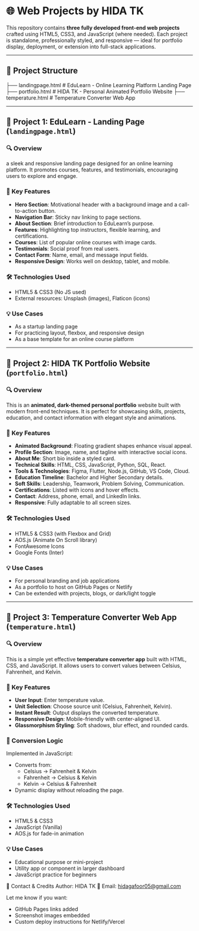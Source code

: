 # 🌐 Web Projects by HIDA TK

This repository contains **three fully developed front-end web projects** crafted using HTML5, CSS3, and JavaScript (where needed). Each project is standalone, professionally styled, and responsive — ideal for portfolio display, deployment, or extension into full-stack applications.

---

## 📁 Project Structure
├── landingpage.html # EduLearn - Online Learning Platform Landing Page
├── portfolio.html # HIDA TK - Personal Animated Portfolio Website
├── temperature.html # Temperature Converter Web App



---

## 📘 Project 1: EduLearn - Landing Page (`landingpage.html`)

### 🔍 Overview

 a sleek and responsive landing page designed for an online learning platform. It promotes courses, features, and testimonials, encouraging users to explore and engage.

### 🎨 Key Features

- **Hero Section**: Motivational header with a background image and a call-to-action button.
- **Navigation Bar**: Sticky nav linking to page sections.
- **About Section**: Brief introduction to EduLearn’s purpose.
- **Features**: Highlighting top instructors, flexible learning, and certifications.
- **Courses**: List of popular online courses with image cards.
- **Testimonials**: Social proof from real users.
- **Contact Form**: Name, email, and message input fields.
- **Responsive Design**: Works well on desktop, tablet, and mobile.

### 🛠 Technologies Used

- HTML5 & CSS3 (No JS used)
- External resources: Unsplash (images), Flaticon (icons)

### 💡 Use Cases

- As a startup landing page
- For practicing layout, flexbox, and responsive design
- As a base template for an online course platform

---

## 📘 Project 2: HIDA TK Portfolio Website (`portfolio.html`)

### 🔍 Overview

This is an **animated, dark-themed personal portfolio** website built with modern front-end techniques. It is perfect for showcasing skills, projects, education, and contact information with elegant style and animations.

### 🎨 Key Features

- **Animated Background**: Floating gradient shapes enhance visual appeal.
- **Profile Section**: Image, name, and tagline with interactive social icons.
- **About Me**: Short bio inside a styled card.
- **Technical Skills**: HTML, CSS, JavaScript, Python, SQL, React.
- **Tools & Technologies**: Figma, Flutter, Node.js, GitHub, VS Code, Cloud.
- **Education Timeline**: Bachelor and Higher Secondary details.
- **Soft Skills**: Leadership, Teamwork, Problem Solving, Communication.
- **Certifications**: Listed with icons and hover effects.
- **Contact**: Address, phone, email, and LinkedIn links.
- **Responsive**: Fully adaptable to all screen sizes.

### 🛠 Technologies Used

- HTML5 & CSS3 (with Flexbox and Grid)
- AOS.js (Animate On Scroll library)
- FontAwesome Icons
- Google Fonts (Inter)

### 💡 Use Cases

- For personal branding and job applications
- As a portfolio to host on GitHub Pages or Netlify
- Can be extended with projects, blogs, or dark/light toggle

---

## 📘 Project 3: Temperature Converter Web App (`temperature.html`)

### 🔍 Overview

This is a simple yet effective **temperature converter app** built with HTML, CSS, and JavaScript. It allows users to convert values between Celsius, Fahrenheit, and Kelvin.

### 🎨 Key Features

- **User Input**: Enter temperature value.
- **Unit Selection**: Choose source unit (Celsius, Fahrenheit, Kelvin).
- **Instant Result**: Output displays the converted temperature.
- **Responsive Design**: Mobile-friendly with center-aligned UI.
- **Glassmorphism Styling**: Soft shadows, blur effect, and rounded cards.

### 🧠 Conversion Logic

Implemented in JavaScript:

- Converts from:
  - Celsius → Fahrenheit & Kelvin
  - Fahrenheit → Celsius & Kelvin
  - Kelvin → Celsius & Fahrenheit
- Dynamic display without reloading the page.

### 🛠 Technologies Used

- HTML5 & CSS3
- JavaScript (Vanilla)
- AOS.js for fade-in animation

### 💡 Use Cases

- Educational purpose or mini-project
- Utility app or component in larger dashboard
- JavaScript practice for beginners


📩 Contact & Credits
Author: HIDA TK
📧 Email: hidagafoor05@gmail.com



Let me know if you want:
- GitHub Pages links added
- Screenshot images embedded
- Custom deploy instructions for Netlify/Vercel
